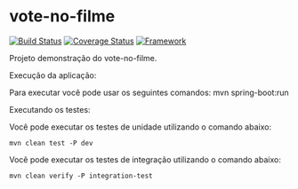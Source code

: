 vote-no-filme
=======================

[![Build Status](https://travis-ci.org/tiarebalbi/vote-no-filme.svg?branch=master)](https://travis-ci.org/tiarebalbi/vote-no-filme)
[![Coverage Status](https://img.shields.io/coveralls/tiarebalbi/vote-no-filme.svg)](https://coveralls.io/r/tiarebalbi/vote-no-filme)
[![Framework](http://img.shields.io/badge/Created%20with-Spring%20Framework-green.svg)](http://img.shields.io/badge/Created%20with-Spring%20Framework-green.svg)


Projeto demonstração do vote-no-filme.

Execução da aplicação: 

Para executar você pode usar os seguintes comandos: 
	mvn spring-boot:run

Executando os testes:

Você pode executar os testes de unidade utilizando o comando abaixo:

	mvn clean test -P dev

Você pode executar os testes de integração utilizando o comando abaixo:

	mvn clean verify -P integration-test



